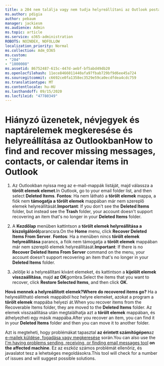 ```yaml
---
title: a 204 nem találja vagy nem tudja helyreállítani az Outlook posta, naptár vagy névjegyek hiányzó vagy hiányzó üzeneteit
ms.author: pdigia
author: pebaum
manager: jackiesm
ms.audience: Admin
ms.topic: article
ms.service: o365-administration
ROBOTS: NOINDEX, NOFOLLOW
localization_priority: Normal
ms.collection: Adm_O365
ms.custom:
- "204"
- "1800008"
ms.assetid: 86752487-615c-447d-aebf-bf5abd49db20
ms.openlocfilehash: 11ece8466011440afa97fbab729bf9d6ee45a724
ms.sourcegitcommit: c6692ce0fa1358ec3529e59ca0ecdfdea4cdc759
ms.translationtype: MT
ms.contentlocale: hu-HU
ms.lasthandoff: 09/15/2020
ms.locfileid: "47780349"
---
```

# <a name="how-to-find-and-recover-missing-messages-contacts-or-calendar-items-in-outlook"></a><span data-ttu-id="e2ec6-102">Hiányzó üzenetek, névjegyek és naptárelemek megkeresése és helyreállítása az Outlookban</span><span class="sxs-lookup"><span data-stu-id="e2ec6-102">How to find and recover missing messages, contacts, or calendar items in Outlook</span></span>

1. <span data-ttu-id="e2ec6-103">Az Outlookban nyissa meg az e-mail-mappák listáját, majd válassza a **törölt elemek elemet**.</span><span class="sxs-lookup"><span data-stu-id="e2ec6-103">In Outlook, go to your email folder list, and then select **Deleted Items**.</span></span> <span data-ttu-id="e2ec6-104">**Fontos**: Ha nem látható a **törölt elemek** mappa, a fiók nem **támogatja a** **törölt elemek** mappában már nem szereplő elemek helyreállítását.</span><span class="sxs-lookup"><span data-stu-id="e2ec6-104">**Important**: If you don't see the **Deleted Items** folder, but instead see the **Trash** folder, your account doesn't support recovering an item that's no longer in your **Deleted Items** folder.</span></span>

2. <span data-ttu-id="e2ec6-105">A **Kezdőlap** menüben kattintson a **törölt elemek helyreállítása a kiszolgálóról**parancsra.</span><span class="sxs-lookup"><span data-stu-id="e2ec6-105">On the **Home** menu, click **Recover Deleted Items From Server**.</span></span> <span data-ttu-id="e2ec6-106">**Fontos**: Ha a menüben nincs **törölt elemek helyreállítása** parancs, a fiók nem támogatja a **törölt elemek** mappában már nem szereplő elemek helyreállítását.</span><span class="sxs-lookup"><span data-stu-id="e2ec6-106">**Important**: If there is no **Recover Deleted Items From Server** command on the menu, your account doesn't support recovering an item that's no longer in your **Deleted Items** folder.</span></span>

3. <span data-ttu-id="e2ec6-107">Jelölje ki a helyreállítani kívánt elemeket, és kattintson a **kijelölt elemek visszaállítása**, majd **az OK**gombra.</span><span class="sxs-lookup"><span data-stu-id="e2ec6-107">Select the items that you want to recover, click **Restore Selected Items**, and then click **OK**.</span></span>

<span data-ttu-id="e2ec6-108">**Hová mennek a helyreállított elemek?**</span><span class="sxs-lookup"><span data-stu-id="e2ec6-108">**Where do recovered items go?**</span></span> <span data-ttu-id="e2ec6-109">Ha a helyreállítható elemek mappából hoz helyre elemeket, azokat a program a **törölt elemek** mappába helyezi át.</span><span class="sxs-lookup"><span data-stu-id="e2ec6-109">When you recover items from the Recoverable Items folder, they are moved to the **Deleted Items** folder.</span></span> <span data-ttu-id="e2ec6-110">Az elemek visszaállítása után megtalálhatja azt a **törölt elemek** mappában, és áthelyezheti egy másik mappába.</span><span class="sxs-lookup"><span data-stu-id="e2ec6-110">After you recover an item, you can find it in your **Deleted Items** folder and then you can move it to another folder.</span></span>

<span data-ttu-id="e2ec6-111">Azt is megteheti, hogy problémákat tapasztal **az érintett számítógépen**az [e-mailek küldése, fogadása vagy megkeresése](https://aka.ms/SaRA-OutlookSendReceive) során.</span><span class="sxs-lookup"><span data-stu-id="e2ec6-111">You can also use the [I'm having problems sending, receiving, or finding email messages tool](https://aka.ms/SaRA-OutlookSendReceive) **on the affected machine**.</span></span> <span data-ttu-id="e2ec6-112">Ez az eszköz számos problémát ellenőriz, és javaslatot tesz a lehetséges megoldásokra.</span><span class="sxs-lookup"><span data-stu-id="e2ec6-112">This tool will check for a number of issues and will suggest possible solutions.</span></span>
